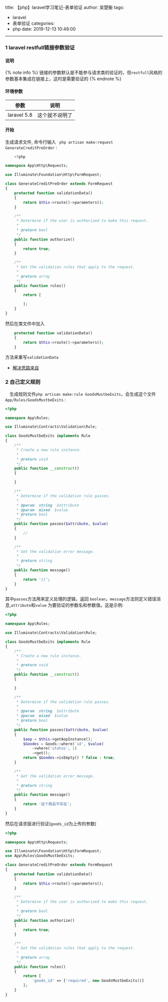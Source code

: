 title: 【php】laravel学习笔记-表单验证
author: 吴楚衡
tags:
  - laravel
  - 表单验证
categories:
  - php
date: 2019-12-13 10:48:00
---
### 1 laravel restfull链接参数验证

#### 说明
{% note info %}
   链接的参数默认是不能参与请求类的验证的，但`restfull`风格的参数基本集成在链接上，这时是需要验证的
{% endnote %}

#### 环境参数

| 参数 | 说明 |
|---- | ---- |
|laravel 5.8 | 这个就不说明了|


<!--more-->

#### 开始

 生成请求文件, 命令行输入 ` php artisan make:request GenerateCreditPreOrder` :
 
``` php 
	<?php

namespace App\Http\Requests;

use Illuminate\Foundation\Http\FormRequest;

class GenerateCreditPreOrder extends FormRequest
{
    protected function validationData()
    {
        return $this->route()->parameters();
    }

    /**
     * Determine if the user is authorized to make this request.
     *
     * @return bool
     */
    public function authorize()
    {
        return true;
    }

    /**
     * Get the validation rules that apply to the request.
     *
     * @return array
     */
    public function rules()
    {
        return [

        ];
    }
}

```

然后在类文件中加入
``` php 
    protected function validationData()
    {
        return $this->route()->parameters();
    }

```

方法来重写`validationData` 

* [解决思路来自](https://stackoverflow.com/questions/30238285/laravel-5-how-to-validate-route-parameters)

### 2 自己定义规则

&emsp;生成规则文件`php artisan make:rule GoodsMustbeExits`，会生成这个文件`App/Rules/GoodsMustbeExits` : 
``` php
<?php

namespace App\Rules;

use Illuminate\Contracts\Validation\Rule;

class GoodsMustbeExits implements Rule
{
    /**
     * Create a new rule instance.
     *
     * @return void
     */
    public function __construct()
    {

    }

    /**
     * Determine if the validation rule passes.
     *
     * @param  string  $attribute
     * @param  mixed  $value
     * @return bool
     */
    public function passes($attribute, $value)
    {
        // 
    }

    /**
     * Get the validation error message.
     *
     * @return string
     */
    public function message()
    {
        return '//';
    }
}

```
其中`passes`方法用来定义处理的逻辑，返回 `boolean`，`message`方法则定义错误消息,`attribute`和`value` 为要验证的参数名和参数值。这是示例:
``` php
<?php

namespace App\Rules;

use Illuminate\Contracts\Validation\Rule;

class GoodsMustbeExits implements Rule
{
    /**
     * Create a new rule instance.
     *
     * @return void
     */
    public function __construct()
    {

    }

    /**
     * Determine if the validation rule passes.
     *
     * @param  string  $attribute
     * @param  mixed  $value
     * @return bool
     */
    public function passes($attribute, $value)
    {
        $aop = $this->getAopInstance();
        $Goodes = Goods::where('id', $value)
            ->where('status', 1)
            ->get();
        return $Goodes->isEmpty() ? false : true;
    }

    /**
     * Get the validation error message.
     *
     * @return string
     */
    public function message()
    {
        return '这个商品不存在';
    }
}

```

然后在请求层进行验证(`goods_id`为上传的参数)
``` php
<?php

namespace App\Http\Requests;

use Illuminate\Foundation\Http\FormRequest;
use App\Rules\GoodsMustbeExits;

class GenerateCreditPreOrder extends FormRequest
{
    protected function validationData()
    {
        return $this->route()->parameters();
    }

    /**
     * Determine if the user is authorized to make this request.
     *
     * @return bool
     */
    public function authorize()
    {
        return true;
    }

    /**
     * Get the validation rules that apply to the request.
     *
     * @return array
     */
    public function rules()
    {
        return [
            'goods_id' => ['required', new GoodsMustbeExits()]
        ];
    }
}
```

















